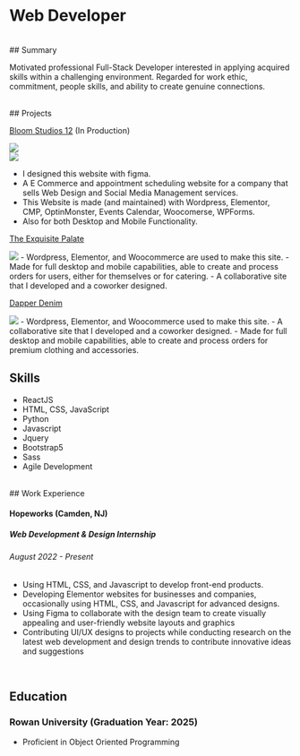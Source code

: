 # Web Developer

<br/>
## Summary

Motivated professional Full-Stack Developer interested in applying acquired skills within a challenging environment. Regarded for work ethic, commitment, people skills, and ability to create genuine connections. 

<br/>
## Projects

[Bloom Studios 12](https://bloomstudios12.com/) (In Production)

<div class="ig">
<img src="https://live.staticflickr.com/65535/53206410934_3ee3f7c5ae_n.jpg"/>
</div>
<div class="ig">
<img src="https://live.staticflickr.com/65535/53206312443_6333556c99_n.jpg"/> 
</div>

 - I designed this website with figma.
 - A E Commerce and appointment scheduling website for a company that sells Web Design and Social Media Management services.
 - This Website is made (and maintained) with Wordpress, Elementor, CMP, OptinMonster, Events Calendar, Woocomerse, WPForms. 
 - Also for both Desktop and Mobile Functionality.

[The Exquisite Palate](https://heuristic-shamir.104-192-6-167.plesk.page/index.php/ozzy-restauraunt/)

<img src="https://live.staticflickr.com/65535/53206392534_1601ee805a_n.jpg"/> 
 - Wordpress, Elementor, and Woocommerce are used to make this site.
 - Made for full desktop and mobile capabilities, able to create and process orders for users, either for themselves or for catering.
 - A collaborative site that I developed and a coworker designed.


[Dapper Denim](https://nice-visvesvaraya.104-192-6-167.plesk.page/)

<img src="https://live.staticflickr.com/65535/53205131297_bcdca8eb58_n.jpg"/> 
 - Wordpress, Elementor, and Woocommerce used to make this site.
 - A collaborative site that I developed and a coworker designed.
 - Made for full desktop and mobile capabilities, able to create and process orders for premium clothing and accessories.


<br/>

## Skills

 - ReactJS
 - HTML, CSS, JavaScript
 - Python
 - Javascript
 - Jquery
 - Bootstrap5
 - Sass
 - Agile Development

<br/>
## Work Experience

#### Hopeworks (Camden, NJ) 
##### Web Development & Design Internship
###### August 2022 - Present
 - Using HTML, CSS, and Javascript to develop front-end products.
 - Developing Elementor websites for businesses and companies, occasionally using HTML, CSS, and Javascript for advanced designs.
 - Using Figma to collaborate with the design team to create visually appealing and user-friendly website layouts and graphics
 - Contributing UI/UX designs to projects while conducting research on the latest web development and design trends to contribute innovative ideas and suggestions

<br/>

## Education

### Rowan University (Graduation Year: 2025)
  - Proficient in Object Oriented Programming




<script>
 
 $('img[data-enlargable]').addClass('img-enlargable').click(function(){
    var src = $(this).attr('src');
    $('<div>').css({
        background: 'RGBA(0,0,0,.5) url('+src+') no-repeat center',
        backgroundSize: 'contain',
        width:'100%', height:'100%',
        position:'fixed',
        zIndex:'10000',
        top:'0', left:'0',
        cursor: 'zoom-out'
    }).click(function(){
        $(this).remove();
    }).appendTo('body');
});
</script>
